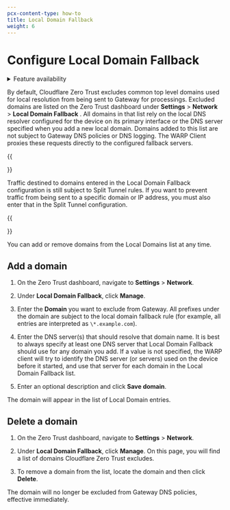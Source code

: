```yaml
---
pcx-content-type: how-to
title: Local Domain Fallback
weight: 6
---
```


# Configure Local Domain Fallback

<details>
<summary>Feature availability</summary>
<div>

| Operating Systems | [WARP mode required](/cloudflare-one/connections/connect-devices/warp/#warp-client-modes) | [Zero Trust plans](https://www.cloudflare.com/teams-pricing/) |
| ----------------- | ----------------------------------------------------------------------------------------- | ------------------------------------------------------------- |
| All systems       | WARP with Gateway                                                                         | All plans                                                     |

</div>
</details>

By default, Cloudflare Zero Trust excludes common top level domains used for local resolution from being sent to Gateway for processings. Excluded domains are listed on the Zero Trust dashboard under **Settings** > **Network** > **Local Domain Fallback** . All domains in that list rely on the local DNS resolver configured for the device on its primary interface or the DNS server specified when you add a new local domain. Domains added to this list are not subject to Gateway DNS policies or DNS logging. The WARP Client proxies these requests directly to the configured fallback servers.

{{<Aside type="warning">}}

Traffic destined to domains entered in the Local Domain Fallback configuration is still subject to Split Tunnel rules. If you want to prevent traffic from being sent to a specific domain or IP address, you must also enter that in the Split Tunnel configuration.

{{</Aside>}}

You can add or remove domains from the Local Domains list at any time.

## Add a domain

1. On the Zero Trust dashboard, navigate to **Settings** > **Network**.

2. Under **Local Domain Fallback**, click **Manage**.

3. Enter the **Domain** you want to exclude from Gateway.  All prefixes under the domain are subject to the local domain fallback rule (for example, all entries are interpreted as `\*.example.com`).

4. Enter the DNS server(s) that should resolve that domain name. It is best to always specify at least one DNS server that Local Domain Fallback should use for any domain you add. If a value is not specified, the WARP client will try to identify the DNS server (or servers) used on the device before it started, and use that server for each domain in the Local Domain Fallback list.

5. Enter an optional description and click **Save domain**.

The domain will appear in the list of Local Domain entries.

## Delete a domain

1. On the Zero Trust dashboard, navigate to **Settings** > **Network**.

2. Under **Local Domain Fallback**, click **Manage**. On this page, you will find a list of domains Cloudflare Zero Trust excludes.

3. To remove a domain from the list, locate the domain and then click **Delete**.

The domain will no longer be excluded from Gateway DNS policies, effective immediately.
